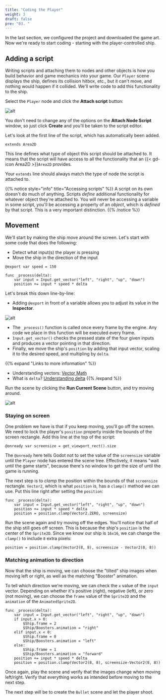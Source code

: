 ```yaml
---
title: "Coding the Player"
weight: 3
draft: false
pre: "03. "
---
```


In the last section, we configured the project and downloaded the game art. Now we're ready to start coding - starting with the player-controlled ship.

## Adding a script

Writing scripts and attaching them to nodes and other objects is how you build behavior and game mechanics into your game. Our `Player` scene displays the ship, defines its collision hitbox, etc., but it can't move, and nothing would happen if it collided. We'll write code to add this functionality to the ship.

Select the `Player` node and click the  **Attach script** button:

![alt](/godot_recipes/4.x/img/2d_101_13.png)

You don't need to change any of the options on the **Attach Node Script** window, so just click **Create** and you'll be taken to the script editor.

Let's look at the first line of the script, which has automatically been added.

```gdscript
extends Area2D
```

This line defines what type of object this script should be attached to. It means that the script will have access to all the functionality that an {{< gd-icon Area2D >}}`Area2D` provides.

Your `extends` line should always match the type of node the script is attached to.

{{% notice style="info" title="Accessing scripts" %}}
A script on its own doesn't do much of anything. Scripts *define* additional functionality for whatever object they're attached to. You will never be accessing a variable in some script, you'll be accessing a property of an *object*, which is *defined* by that script. This is a very important distinction.
{{% /notice %}}

## Movement

We'll start by making the ship move around the screen. Let's start with some code that does the following:

* Detect what input(s) the player is pressing
* Move the ship in the direction of the input

```gdscript
@export var speed = 150

func _process(delta):
    var input = Input.get_vector("left", "right", "up", "down")
    position += input * speed * delta
```

Let's break this down line-by-line:

* Adding `@export` in front of a variable allows you to adjust its value in the **Inspector**.

![alt](/godot_recipes/4.x/img/2d_101_14.png)

* The `_process()` function is called once every frame by the engine. Any code we place in this function will be executed every frame.
* `Input.get_vector()` checks the pressed state of the four given inputs and produces a vector pointing in that direction.
* Finally, we move the ship's `position` by adding that input vector, scaling it to the desired speed, and multipling by `delta`.

{{% expand "Links to more information" %}}
* Understanding vectors: [Vector Math](https://docs.godotengine.org/en/latest/tutorials/math/vector_math.html)
* What is `delta`? [Understanding delta](/godot_recipes/4.x/basics/understanding_delta/)
{{% /expand %}}

Run the scene by clicking the **Run Current Scene** button, and try moving around.

![alt](/godot_recipes/4.x/img/2d_101_15.png)

### Staying on screen

One problem we have is that if you keep moving, you'll go off the screen. We need to lock the player's `position` property inside the bounds of the screen rectangle. Add this line at the top of the script:

```gdscript
@onready var screensize = get_viewport_rect().size
```

The `@onready` here tells Godot not to set the value of the `screensize` variable until the `Player` node has entered the scene tree. Effectively, it means "wait until the game starts", because there's no window to get the size of until the game is running.

The next step is to *clamp* the position within the bounds of that `screensize` rectangle. `Vector2`, which is what `position` is, has a `clamp()` method we can use. Put this line right after setting the `position`:

```gdscript
func _process(delta):
    var input = Input.get_vector("left", "right", "up", "down")
    position += input * speed * delta
    position = position.clamp(Vector2.ZERO, screensize)
```

Run the scene again and try moving off the edges. You'll notice that half of the ship still goes off screen. This is because the ship's `position` is the center of the `Sprite2D`. Since we know our ship is `16x16`, we can change the `clamp()` to include `8` extra pixels:

```gdscript
position = position.clamp(Vector2(8, 8), screensize - Vector2(8, 8))
```

### Matching animation to direction

Now that the ship is moving, we can choose the "tilted" ship images when moving left or right, as well as the matching "Booster" animation.

To tell which direction we're moving, we can check the `x` value of the `input` vector. Depending on whether it's positive (right), negative (left), or zero (not moving), we can choose the `frame` value of the `Sprite2D` and the `animation` of the `AnimatedSprite2D`.

```gdscript
func _process(delta):
    var input = Input.get_vector("left", "right", "up", "down")
    if input.x > 0:
        $Ship.frame = 2
        $Ship/Boosters.animation = "right"
    elif input.x < 0:
        $Ship.frame = 0
        $Ship/Boosters.animation = "left"
    else:
        $Ship.frame = 1
        $Ship/Boosters.animation = "forward"
    position += input * speed * delta
    position = position.clamp(Vector2(8, 8), screensize-Vector2(8, 8))
```

Once again, play the scene and verify that the images change when moving left/right. Verify that everything works as intended before moving to the next step.

The next step will be to create the `Bullet` scene and let the player shoot.